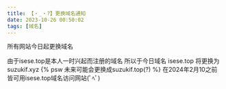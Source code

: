 ```yaml
---
title: 【・_・?】更换域名通知
date: 2023-10-26 00:50:02
tags: [域名]
---
```


所有网站今日起更换域名

<!--more-->

由于isese.top是本人一时兴起而注册的域名
所以于今日域名 isese.top 将更换为 suzukif.xyz {% psw 未来可能会更换成suzukif.top(?) %}
在2024年2月10之前皆可用isese.top域名访问网站(ﾟﾍﾟ)
